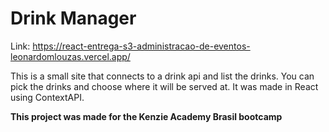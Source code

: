 # Drink Manager
Link: https://react-entrega-s3-administracao-de-eventos-leonardomlouzas.vercel.app/

This is a small site that connects to a drink api and list the drinks. You can pick the drinks and choose where it will be served at.
It was made in React using ContextAPI.

**This project was made for the Kenzie Academy Brasil bootcamp**
